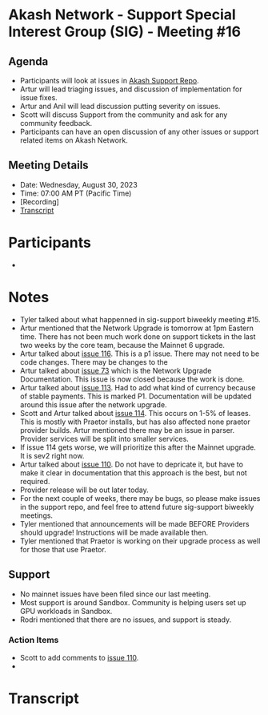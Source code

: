 
# Akash Network - Support Special Interest Group (SIG) - Meeting #16

## Agenda

- Participants will look at issues in [Akash Support Repo](https://github.com/akash-network/support/issues). 
- Artur will lead triaging issues, and discussion of implementation for issue fixes.
- Artur and Anil will lead discussion putting severity on issues. 
- Scott will discuss Support from the community and ask for any community feedback. 
- Participants can have an open discussion of any other issues or support related items on Akash Network.

## Meeting Details

- Date: Wednesday, August 30, 2023
- Time: 07:00 AM PT (Pacific Time)
- [Recording]
- [Transcript](#transcript)

# Participants

-


# Notes

- Tyler talked about what happenned in sig-support biweekly meeting #15.
- Artur mentioned that the Network Upgrade is tomorrow at 1pm Eastern time. There has not been much work done on support tickets in the last two weeks by the core team, because the Mainnet 6 upgrade.
- Artur talked about [issue 116](https://github.com/akash-network/support/issues/116). This is a p1 issue. There may not need to be code changes. There may be changes to the
- Artur talked about [issue 73](https://github.com/akash-network/support/issues/73) which is the Network Upgrade Documentation. This issue is now closed because the work is done.
- Artur talked about [issue 113](https://github.com/akash-network/support/issues/113). Had to add what kind of currency because of stable payments. This is marked P1. Documentation will be updated around this issue after the network upgrade.
- Scott and Artur talked about [issue 114](https://github.com/akash-network/support/issues/114). This occurs on 1-5% of leases. This is mostly with Praetor installs, but has also affected none praetor provider builds. Artur mentioned there may be an issue in parser. Provider services will be split into smaller services.
- If issue 114 gets worse, we will prioritize this after the Mainnet upgrade. It is sev2 right now.
- Artur talked about [issue 110](https://github.com/akash-network/support/issues/110). Do not have to depricate it, but have to make it clear in documentation that this approach is the best, but not required.
- Provider release will be out later today.
- For the next couple of weeks, there may be bugs, so please make issues in the support repo, and feel free to attend future sig-support biweekly meetings.
- Tyler mentioned that announcements will be made BEFORE Providers should upgrade! Instructions will be made available then.
- Tyler mentioned that Praetor is working on their upgrade process as well for those that use Praetor.



## Support

- No mainnet issues have been filed since our last meeting.
- Most support is around Sandbox. Community is helping users set up GPU workloads in Sandbox.
- Rodri mentioned that there are no issues, and support is steady.



### Action Items

- Scott to add comments to [issue 110](https://github.com/akash-network/support/issues/110).
- 

# **Transcript**
